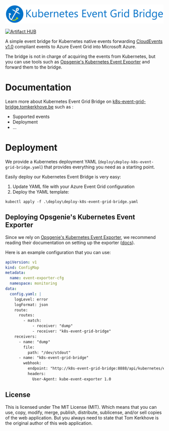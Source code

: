 ![Logo](./docs/media/logo-with-name.png)

[![Artifact HUB](https://img.shields.io/endpoint?url=https://artifacthub.io/badge/repository/k8s-event-grid-bridge)](https://artifacthub.io/packages/search?repo=k8s-event-grid-bridge)

A simple event bridge for Kubernetes native events forwarding [CloudEvents v1.0](https://cloudevents.io/) compliant events to Azure Event Grid into Microsoft Azure.

The bridge is not in charge of acquiring the events from Kubernetes, but you can use tools such as [Opsgenie's Kubernetes Event Exporter](https://github.com/opsgenie/kubernetes-event-exporter) and forward them to the bridge.

# Documentation

Learn more about Kubernetes Event Grid Bridge on [k8s-event-grid-bridge.tomkerkhove.be](http://k8s-event-grid-bridge.tomkerkhove.be/) such as :

- Supported events
- Deployment
- ...

# Deployment

We provide a Kubernetes deployment YAML (`deploy\deploy-k8s-event-grid-bridge.yaml`) that provides everything you need as a starting point.

Easily deploy our Kubernetes Event Bridge is very easy:

1. Update YAML file with your Azure Event Grid configuration
2. Deploy the YAML template:

```cli
kubectl apply -f .\deploy\deploy-k8s-event-grid-bridge.yaml
```

## Deploying Opsgenie's Kubernetes Event Exporter

Since we rely on [Opsgenie's Kubernetes Event Exporter](https://github.com/opsgenie/kubernetes-event-exporter), we recommend reading their documentation on setting up the exporter ([docs](https://github.com/opsgenie/kubernetes-event-exporter#deployment)).

Here is an example configuration that you can use:

```yaml
apiVersion: v1
kind: ConfigMap
metadata:
  name: event-exporter-cfg
  namespace: monitoring
data:
  config.yaml: |
    logLevel: error
    logFormat: json
    route:
      routes:
        - match:
            - receiver: "dump"
            - receiver: "k8s-event-grid-bridge"
    receivers:
      - name: "dump"
        file:
          path: "/dev/stdout"
      - name: "k8s-event-grid-bridge"
        webhook:
          endpoint: "http://k8s-event-grid-bridge:8888/api/kubernetes/events/forward"
          headers:
            User-Agent: kube-event-exporter 1.0
```

## License

This is licensed under The MIT License (MIT). Which means that you can use, copy, modify, merge, publish, distribute, sublicense, and/or sell copies of the web application. But you always need to state that Tom Kerkhove is the original author of this web application.